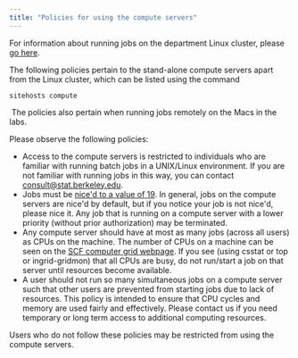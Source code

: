 ```yaml
---
title: "Policies for using the compute servers"
---
```

For information about running jobs on the department Linux cluster,
please [go here](/servers/cluster).

The following policies pertain to the stand-alone compute servers apart
from the Linux cluster, which can be listed using the command

    sitehosts compute

 The policies also pertain when running jobs remotely on the Macs in the
labs.

Please observe the following policies:

- Access to the compute servers is restricted to individuals who are
  familiar with running batch jobs in a UNIX/Linux environment. If you
  are not familiar with running jobs in this way, you can contact
  consult@stat.berkeley.edu.
- Jobs must be [nice'd to a value of 19](/nicing-jobs). In
  general, jobs on the compute servers are nice'd by default, but if you
  notice your job is not nice'd, please nice it. Any job that is running
  on a compute server with a lower priority (without prior
  authorization) may be terminated.
- Any compute server should have at most as many jobs (across all users)
  as CPUs on the machine. The number of CPUs on a machine can be seen on
  the [SCF computer grid webpage](http://scf.berkeley.edu/ingrid). If
  you see (using csstat or top or ingrid-gridmon) that all CPUs are
  busy, do not run/start a job on that server until resources become
  available.
- A user should not run so many simultaneous jobs on a compute server
  such that other users are prevented from starting jobs due to lack of
  resources. This policy is intended to ensure that CPU cycles and
  memory are used fairly and effectively. Please contact us if you need
  temporary or long term access to additional computing resources.

<div class="section" lang="en">

Users who do not follow these policies may be restricted from using the
compute servers.

</div>

 
